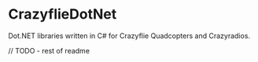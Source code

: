 CrazyflieDotNet
===============

Dot.NET libraries written in C# for Crazyflie Quadcopters and Crazyradios.

// TODO - rest of readme

